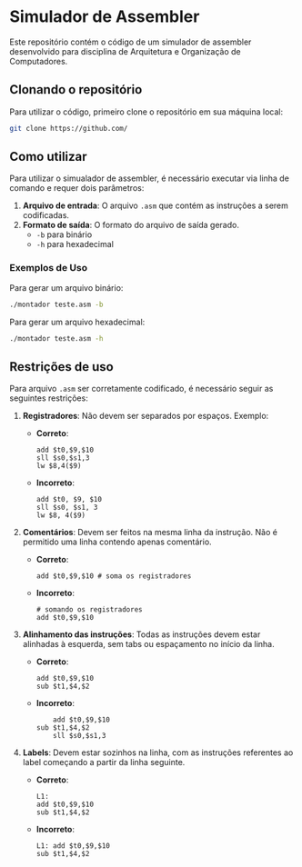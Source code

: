 # Simulador de Assembler
Este repositório contém o código de um simulador de assembler desenvolvido para disciplina de Arquitetura e Organização de Computadores.

## Clonando o repositório
Para utilizar o código, primeiro clone o repositório em sua máquina local:

```bash
git clone https://github.com/
```

## Como utilizar 

Para utilizar o simualador de assembler, é necessário executar via linha de comando e requer dois parâmetros:

1. **Arquivo de entrada**: O arquivo `.asm` que contém as instruções a serem codificadas.
2. **Formato de saída**: O formato do arquivo de saída gerado.
   - `-b` para binário
   - `-h` para hexadecimal

### Exemplos de Uso

Para gerar um arquivo binário:

```bash
./montador teste.asm -b
```

Para gerar um arquivo hexadecimal:

```bash
./montador teste.asm -h
```

## Restrições de uso

Para arquivo `.asm` ser corretamente codificado, é necessário seguir as seguintes restrições:

1. **Registradores**: Não devem ser separados por espaços. Exemplo:
   - **Correto**:
     ~~~Assembly
     add $t0,$9,$10
     sll $s0,$s1,3
     lw $8,4($9)
     ~~~
   - **Incorreto**:
     ~~~Assembly
     add $t0, $9, $10
     sll $s0, $s1, 3
     lw $8, 4($9)
     ~~~

2. **Comentários**: Devem ser feitos na mesma linha da instrução. Não é permitido uma linha contendo apenas comentário.
   - **Correto**:
     ~~~Assembly
     add $t0,$9,$10 # soma os registradores
     ~~~
   - **Incorreto**:
     ~~~Assembly
     # somando os registradores
     add $t0,$9,$10
     ~~~

3. **Alinhamento das instruções**: Todas as instruções devem estar alinhadas à esquerda, sem tabs ou espaçamento no início da linha.
   - **Correto**:
     ~~~Assembly
     add $t0,$9,$10
     sub $t1,$4,$2
     ~~~
   - **Incorreto**:
     ~~~Assembly
         add $t0,$9,$10
     sub $t1,$4,$2
         sll $s0,$s1,3
     ~~~

4. **Labels**: Devem estar sozinhos na linha, com as instruções referentes ao label começando a partir da linha seguinte.
   - **Correto**:
     ~~~Assembly
     L1:
     add $t0,$9,$10
     sub $t1,$4,$2
     ~~~
   - **Incorreto**:
     ~~~Assembly
     L1: add $t0,$9,$10
     sub $t1,$4,$2
     ~~~
